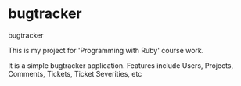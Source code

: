 bugtracker
==========

bugtracker

This is my project for 'Programming with Ruby'  course work.

It is a simple bugtracker application. Features include Users, Projects, Comments, Tickets, Ticket Severities, etc

